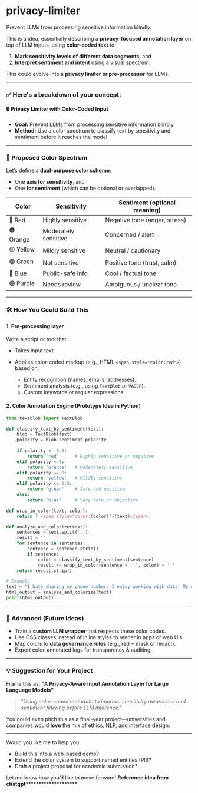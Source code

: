 # privacy-limiter
Prevent LLMs from processing sensitive information blindly.

This is a idea, essentially describing a **privacy-focused annotation layer** on top of LLM inputs, using **color-coded text** to:

1. **Mark sensitivity levels of different data segments**, and
2. **Interpret sentiment and intent** using a visual spectrum.

This could evolve into a **privacy limiter or pre-processor** for LLMs.

---

### ✅ Here's a breakdown of your concept:

#### 🔒 **Privacy Limiter with Color-Coded Input**

* **Goal:** Prevent LLMs from processing sensitive information blindly.
* **Method:** Use a color spectrum to classify text by sensitivity and sentiment before it reaches the model.

---

### 🌈 Proposed Color Spectrum

Let’s define a **dual-purpose color scheme**:

* One **axis for sensitivity**, and
* One **for sentiment** (which can be optional or overlapped).

| Color     | Sensitivity          | Sentiment (optional meaning)  |
| --------- | -------------------- | ----------------------------- |
| 🔴 Red    | Highly sensitive     | Negative tone (anger, stress) |
| 🟠 Orange | Moderately sensitive | Concerned / alert             |
| 🟡 Yellow | Mildly sensitive     | Neutral / cautionary          |
| 🟢 Green  | Not sensitive        | Positive tone (trust, calm)   |
| 🔵 Blue   | Public-safe info     | Cool / factual tone           |
| 🟣 Purple | Needs review         | Ambiguous / unclear tone      |

---

### 🛠️ How You Could Build This

#### 1. **Pre-processing layer**

Write a script or tool that:

* Takes input text.
* Applies color-coded markup (e.g., HTML `<span style="color:red">`) based on:

  * Entity recognition (names, emails, addresses).
  * Sentiment analysis (e.g., using `TextBlob` or `VADER`).
  * Custom keywords or regular expressions.

#### 2. **Color Annotation Engine (Prototype Idea in Python)**

```python
from textblob import TextBlob

def classify_text_by_sentiment(text):
    blob = TextBlob(text)
    polarity = blob.sentiment.polarity
    
    if polarity < -0.5:
        return 'red'      # Highly sensitive or negative
    elif polarity < 0:
        return 'orange'   # Moderately sensitive
    elif polarity == 0:
        return 'yellow'   # Mildly sensitive
    elif polarity <= 0.5:
        return 'green'    # Safe and positive
    else:
        return 'blue'     # Very safe or objective

def wrap_in_color(text, color):
    return f'<span style="color:{color}">{text}</span>'

def analyze_and_colorize(text):
    sentences = text.split('.')
    result = ''
    for sentence in sentences:
        sentence = sentence.strip()
        if sentence:
            color = classify_text_by_sentiment(sentence)
            result += wrap_in_color(sentence + '.', color) + ' '
    return result.strip()

# Example
text = "I hate sharing my phone number. I enjoy working with data. My name is Roshini."
html_output = analyze_and_colorize(text)
print(html_output)
```

---

### 🧠 Advanced (Future Ideas)

* Train a **custom LLM wrapper** that respects these color codes.
* Use CSS classes instead of inline styles to render in apps or web UIs.
* Map colors to **data governance rules** (e.g., red = mask or redact).
* Export color-annotated logs for transparency & auditing.

---

### 💡 Suggestion for Your Project

Frame this as:
**"A Privacy-Aware Input Annotation Layer for Large Language Models"**

> *"Using color-coded metadata to improve sensitivity awareness and sentiment filtering before LLM inference."*

You could even pitch this as a final-year project—universities and companies would **love** the mix of ethics, NLP, and interface design.

---

Would you like me to help you:

* Build this into a web-based demo?
* Extend the color system to support named entities (PII)?
* Draft a project proposal for academic submission?

Let me know how you’d like to move forward!
**********************************************************************************Reference idea from chatgpt******************************************************************************************************
